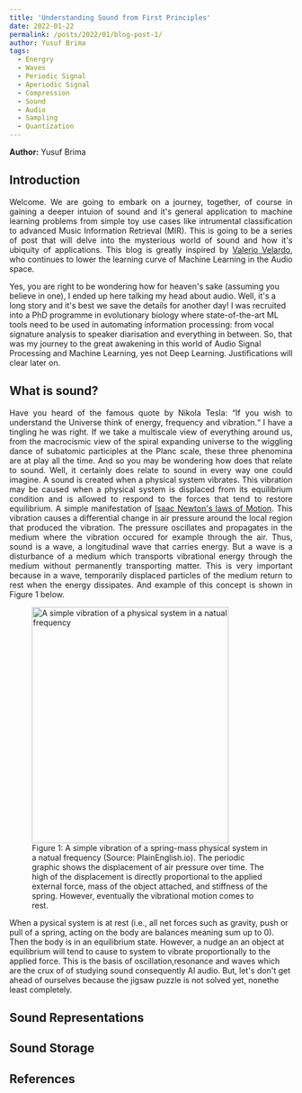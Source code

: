 ```yaml
---
title: 'Understanding Sound from First Principles'
date: 2022-01-22
permalink: /posts/2022/01/blog-post-1/
author: Yusuf Brima
tags:
  - Energry
  - Waves
  - Periodic Signal
  - Aperiodic Signal
  - Compression
  - Sound
  - Audio
  - Sampling
  - Quantization
---
```

<p class="page__date"><strong>
  <i class="fa fa-fw fa-user" aria-hidden="true"></i> Author:</strong>
  Yusuf Brima
</p>


<h2>Introduction</h2>
<p style="text-align:justify;">
Welcome. We are going to embark on a journey, together, of course in gaining a deeper intuion of sound and it's general application to machine learning problems from simple toy use cases like intrumental classification to advanced Music Information Retrieval (MIR). This is going to be a series of post that will delve into the mysterious world of sound and how it's ubiquity of applications. This blog is greatly inspired by <a href="https://valeriovelardo.com/" target="_blank">Valerio Velardo</a>, who continues to lower the learning curve of Machine Learning in the Audio space.

Yes, you are right to be wondering how for heaven's sake (assuming you believe in one), I ended up here talking my head about audio. Well, it's a long story and it's best we save the details for another day! I was recruited into a PhD programme in evolutionary biology where state-of-the-art ML tools need to be used in automating information processing: from vocal signature analysis to speaker diarisation and everything in between. So, that was my journey to the great awakening in this world of Audio Signal Processing and Machine Learning, yes not Deep Learning. Justifications will clear later on.
<p>

<h2>What is sound?</h2>
<p style="text-align:justify;">
Have you heard of the famous quote by Nikola Tesla: “If you wish to understand the Universe think of energy, frequency and vibration.“ I have a tingling he was right. If we take a multiscale view of everything around us, from the macrocismic view of the spiral expanding universe to the wiggling dance of subatomic participles at the Planc scale, these three phenomina are at play all the time. And so you may be wondering how does that relate to sound. Well, it certainly does relate to sound in every way one could imagine. A sound is created when a physical system vibrates. This vibration may be caused when a physical system is displaced from its equilibrium condition and is allowed to respond to the forces that tend to restore equilibrium. A simple manifestation of <a href="https://www1.grc.nasa.gov/beginners-guide-to-aeronautics/newtons-laws-of-motion/"> Isaac Newton's laws of Motion</a>. This vibration causes a differential change in air pressure around the local region that produced the vibration. The pressure oscillates and propagates in the medium where the vibration occured for example through the air. Thus, sound is a wave, a longitudinal wave that carries energy. But a wave is a disturbance of a medium which transports vibrational energy through the medium without permanently transporting matter. This is very important because  in a wave, temporarily displaced particles of the medium return to rest when the energy dissipates. And example of this concept is shown in Figure 1 below.

<figure id="east_africa">
    <img src="http://yusufbrima.github.io/images/vibration.gif" style="height:420px;width:350px;"
         alt="A simple vibration of a physical system in a natual frequency">
    <figcaption> Figure 1: A simple vibration of a spring-mass physical system in a natual frequency (Source: PlainEnglish.io). The periodic graphic shows the displacement of air pressure over time. The high of the displacement is directly proportional to the applied external force, mass of the object attached, and stiffness of the spring. However, eventually the vibrational motion comes to rest.
    </figcaption>
</figure>

When a pysical system is at rest (i.e., all net forces  such as gravity, push or pull of a spring, acting on the body are balances meaning sum up to 0). Then the body is in an equilibrium state. However, a nudge an an object at equilibrium will tend to cause to system to vibrate proportionally to the applied force. This is the basis of oscillation,resonance and waves which are the crux of of studying sound consequently AI audio. But, let's don't get ahead of ourselves because the jigsaw puzzle is not solved yet, nonethe least completely.
</p>
<h2>Sound Representations</h2>
<p style="text-align:justify;">

</p>


<h2>Sound Storage</h2>
<p style="text-align:justify;">

</p>

<h2>References</h2>
